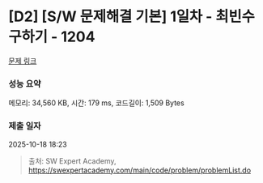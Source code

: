 # [D2] [S/W 문제해결 기본] 1일차 - 최빈수 구하기 - 1204 

[문제 링크](https://swexpertacademy.com/main/code/problem/problemDetail.do?contestProbId=AV13zo1KAAACFAYh) 

### 성능 요약

메모리: 34,560 KB, 시간: 179 ms, 코드길이: 1,509 Bytes

### 제출 일자

2025-10-18 18:23



> 출처: SW Expert Academy, https://swexpertacademy.com/main/code/problem/problemList.do